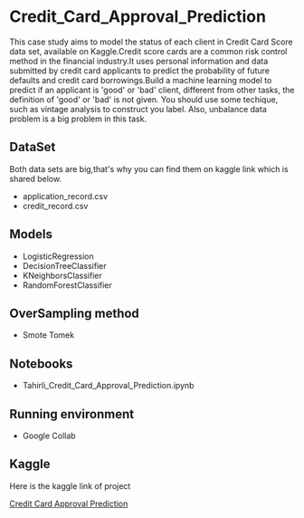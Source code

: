 
# Credit_Card_Approval_Prediction

This case study aims to model the status of each client in Credit Card Score data set, available on Kaggle.Credit score cards are a common risk control method in the financial industry.It uses personal information and data submitted by credit card applicants to predict the probability of future defaults and credit card borrowings.Build a machine learning model to predict if an applicant is 'good' or 'bad' client, different from other tasks, the definition of 'good' or 'bad' is not given. You should use some techique, such as vintage analysis to construct you label. Also, unbalance data problem is a big problem in this task.



## DataSet
Both data sets are big,that's why you can find them on kaggle link which is shared below.

 - application_record.csv
 - credit_record.csv

## Models
  - LogisticRegression
  - DecisionTreeClassifier
  - KNeighborsClassifier
  - RandomForestClassifier

## OverSampling method
  - Smote Tomek

## Notebooks
  - Tahirli_Credit_Card_Approval_Prediction.ipynb

## Running environment
  - Google Collab



## Kaggle

Here is the kaggle link of project

[Credit Card Approval Prediction](https://www.kaggle.com/datasets/rikdifos/credit-card-approval-prediction?datasetId=426827&sortBy=voteCount)

